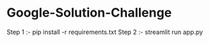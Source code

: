 # Google-Solution-Challenge

Step 1 :- pip install -r requirements.txt
Step 2 :- streamlit run app.py